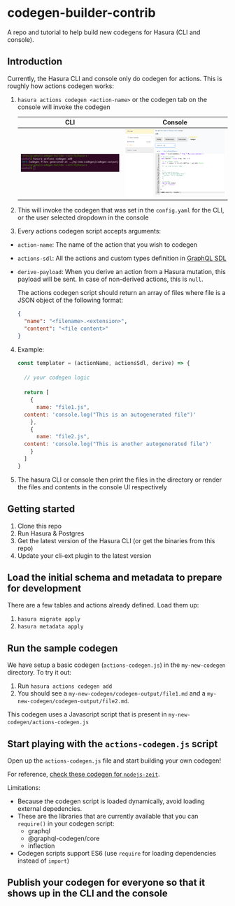 # codegen-builder-contrib

A repo and tutorial to help build new codegens for Hasura (CLI and console).

## Introduction

Currently, the Hasura CLI and console only do codegen for actions. This is roughly how actions codegen works:

1. `hasura actions codegen <action-name>` or the codegen tab on the console will invoke the codegen

	  CLI                                     |  Console
	  :--------------------------------------:|:------------------------------------------:
	  ![cli-codegen](assets/codegen-cli.png)  |  ![console-codegen](assets/codegen-tab.png)

2. This will invoke the codegen that was set in the `config.yaml` for the CLI, or the user selected dropdown in the console
3. Every actions codegen script accepts arguments:
  - `action-name`: The name of the action that you wish to codegen
  - `actions-sdl`: All the actions and custom types definition in [GraphQL SDL](https://alligator.io/graphql/graphql-sdl/)
  - `derive-payload`: When you derive an action from a Hasura mutation, this payload will be sent. In case of non-derived actions, this is `null`.

    The actions codegen script should return an array of files where file is a JSON object of the following format:

	  ```json
	  {
	    "name": "<filename>.<extension>",
	    "content": "<file content>"
	  }
	  ```

4. Example:

	  ```js
	  const templater = (actionName, actionsSdl, derive) => {

	    // your codegen logic

	    return [
	      {
	        name: "file1.js",
		content: 'console.log("This is an autogenerated file")'
	      },
	      {
	      	name: "file2.js",
		content: 'console.log("This is another autogenerated file")'
	      }
	    ]
	  }
	  ```
5. The hasura CLI or console then print the files in the directory or render the files and contents in the console UI respectively

## Getting started

1. Clone this repo
2. Run Hasura & Postgres
3. Get the latest version of the Hasura CLI (or get the binaries from this repo)
4. Update your cli-ext plugin to the latest version

## Load the initial schema and metadata to prepare for development

There are a few tables and actions already defined. Load them up:
1. `hasura migrate apply`
2. `hasura metadata apply`

## Run the sample codegen

We have setup a basic codegen (`actions-codegen.js`) in the `my-new-codegen` directory. To try it out:

1. Run `hasura actions codegen add`
2. You should see a `my-new-codegen/codegen-output/file1.md` and a `my-new-codegen/codegen-output/file2.md`.

This codegen uses a Javascript script that is present in `my-new-codegen/actions-codegen.js`

## Start playing with the `actions-codegen.js` script

Open up the `actions-codegen.js` file and start building your own codegen!

For reference, [check these codegen for `nodejs-zeit`](https://github.com/wawhal/actions-codegen/blob/master/nodejs-zeit/codegen.js).

Limitations:
- Because the codegen script is loaded dynamically, avoid loading external depedencies.
- These are the libraries that are currently available that you can `require()` in your codegen script:
  - graphql
  - @graphql-codegen/core
  - inflection
- Codegen scripts support ES6 (use `require` for loading dependencies instead of `import`)

## Publish your codegen for everyone so that it shows up in the CLI and the console

